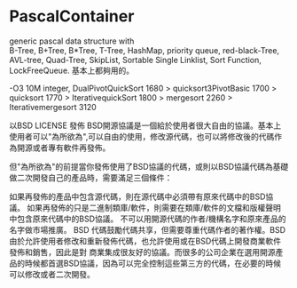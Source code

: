 # PascalContainer
generic pascal data structure with <br/>
B-Tree,
B+Tree,
B*Tree,
T-Tree,
HashMap,
priority queue, 
red-black-Tree,
AVL-tree,
Quad-Tree,
SkipList,
Sortable Single Linklist,
Sort Function,
LockFreeQueue.
基本上都夠用的。

-O3 10M integer, DualPivotQuickSort 1680 > quicksort3PivotBasic 1700 > quicksort 1770 > IterativequickSort 1800 > mergesort 2260 >  Iterativemergesort 3120

以BSD LICENSE 發佈
BSD開源協議是一個給於使用者很大自由的協議。基本上使用者可以"為所欲為",可以自由的使用，修改源代碼，也可以將修改後的代碼作為開源或者專有軟件再發佈。

但"為所欲為"的前提當你發佈使用了BSD協議的代碼，或則以BSD協議代碼為基礎做二次開發自己的產品時，需要滿足三個條件：

如果再發佈的產品中包含源代碼，則在源代碼中必須帶有原來代碼中的BSD協議。
如果再發佈的只是二進制類庫/軟件，則需要在類庫/軟件的文檔和版權聲明中包含原來代碼中的BSD協議。
不可以用開源代碼的作者/機構名字和原來產品的名字做市場推廣。
BSD 代碼鼓勵代碼共享，但需要尊重代碼作者的著作權。BSD由於允許使用者修改和重新發佈代碼，也允許使用或在BSD代碼上開發商業軟件發佈和銷售，因此是對 商業集成很友好的協議。而很多的公司企業在選用開源產品的時候都首選BSD協議，因為可以完全控制這些第三方的代碼，在必要的時候可以修改或者二次開發。
